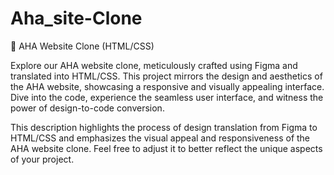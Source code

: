# Aha_site-Clone

🌟 AHA Website Clone (HTML/CSS)

Explore our AHA website clone, meticulously crafted using Figma and translated into HTML/CSS. This project mirrors the design and aesthetics of the AHA website, showcasing a responsive and visually appealing interface. Dive into the code, experience the seamless user interface, and witness the power of design-to-code conversion.

This description highlights the process of design translation from Figma to HTML/CSS and emphasizes the visual appeal and responsiveness of the AHA website clone. Feel free to adjust it to better reflect the unique aspects of your project.
